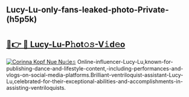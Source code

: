## Lucy-Lu-only-fans​-leaked-photo​-Private-(h5p5k)


# <h2><a href="https://mediaupload.pro?title=Lucy-Lu&ref=git">🔗👉 🔴 Lucy-Lu-P𝚑ot𝚘𝚜-V𝚒d𝚎o</a></h2>

[![Corinna Kopf Nue Nu𝚍e𝚜](https://i.imgur.com/0qMVB7G.gif)](https://mediaupload.pro?title=Lucy-Lu&ref=git)
Online-influencer-Lucy-Lu,known-for-publishing-dance-and-lifestyle-content,-including-performances-and-vlogs-on-social-media-platforms.Brilliant-ventriloquist-assistant-Lucy-Lu,celebrated-for-their-exceptional-abilities-and-accomplishments-in-assisting-ventriloquists.  
